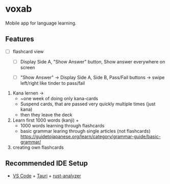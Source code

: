 # voxab

Mobile app for language learning.

## Features

- [ ] flashcard view
    - [ ] Display Side A, "Show Answer" button, Show answer everywhere on screen
    - [ ] "Show Answer" -> Display Side A, Side B, Pass/Fail buttons -> swipe left/right like tinder to pass/fail


1. Kana lernen -> 
    - ~one week of doing only kana-cards
    - Suspend cards, that are passed very quickly multiple times (just kana)
    - then they leave the deck
2. Learn first 1000 words (kanji) + 
    - 1000 words learning through flashcards
    - basic grammar learing through single articles (not flashcards) https://guidetojapanese.org/learn/category/grammar-guide/basic-grammar/
3. creating own flashcards


## Recommended IDE Setup

- [VS Code](https://code.visualstudio.com/) + [Tauri](https://marketplace.visualstudio.com/items?itemName=tauri-apps.tauri-vscode) + [rust-analyzer](https://marketplace.visualstudio.com/items?itemName=rust-lang.rust-analyzer)

